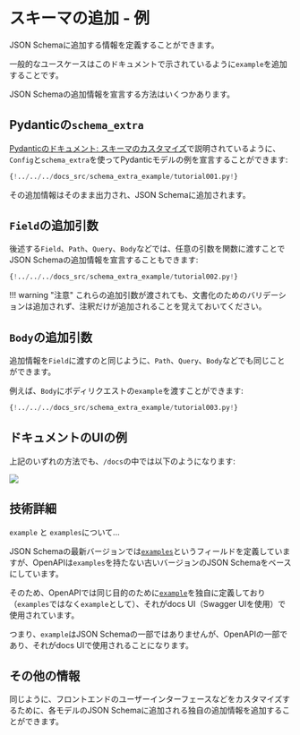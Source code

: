 # スキーマの追加 - 例

JSON Schemaに追加する情報を定義することができます。

一般的なユースケースはこのドキュメントで示されているように`example`を追加することです。

JSON Schemaの追加情報を宣言する方法はいくつかあります。

## Pydanticの`schema_extra`

<a href="https://docs.pydantic.dev/latest/concepts/json_schema/#schema-customization" class="external-link" target="_blank">Pydanticのドキュメント: スキーマのカスタマイズ</a>で説明されているように、`Config`と`schema_extra`を使ってPydanticモデルの例を宣言することができます:

```Python hl_lines="15 16 17 18 19 20 21 22 23"
{!../../../docs_src/schema_extra_example/tutorial001.py!}
```

その追加情報はそのまま出力され、JSON Schemaに追加されます。

## `Field`の追加引数

後述する`Field`、`Path`、`Query`、`Body`などでは、任意の引数を関数に渡すことでJSON Schemaの追加情報を宣言することもできます:

```Python hl_lines="4 10 11 12 13"
{!../../../docs_src/schema_extra_example/tutorial002.py!}
```

!!! warning "注意"
    これらの追加引数が渡されても、文書化のためのバリデーションは追加されず、注釈だけが追加されることを覚えておいてください。

## `Body`の追加引数

追加情報を`Field`に渡すのと同じように、`Path`、`Query`、`Body`などでも同じことができます。

例えば、`Body`にボディリクエストの`example`を渡すことができます:

```Python hl_lines="21 22 23 24 25 26"
{!../../../docs_src/schema_extra_example/tutorial003.py!}
```

## ドキュメントのUIの例

上記のいずれの方法でも、`/docs`の中では以下のようになります:

<img src="https://readyapi.khulnasoft.com/img/tutorial/body-fields/image01.png">

## 技術詳細

`example` と `examples`について...

JSON Schemaの最新バージョンでは<a href="https://json-schema.org/draft/2019-09/json-schema-validation.html#rfc.section.9.5" class="external-link" target="_blank">`examples`</a>というフィールドを定義していますが、OpenAPIは`examples`を持たない古いバージョンのJSON Schemaをベースにしています。

そのため、OpenAPIでは同じ目的のために<a href="https://github.com/OAI/OpenAPI-Specification/blob/master/versions/3.0.3.md#fixed-fields-20" class="external-link" target="_blank">`example`</a>を独自に定義しており（`examples`ではなく`example`として）、それがdocs UI（Swagger UIを使用）で使用されています。

つまり、`example`はJSON Schemaの一部ではありませんが、OpenAPIの一部であり、それがdocs UIで使用されることになります。

## その他の情報

同じように、フロントエンドのユーザーインターフェースなどをカスタマイズするために、各モデルのJSON Schemaに追加される独自の追加情報を追加することができます。
